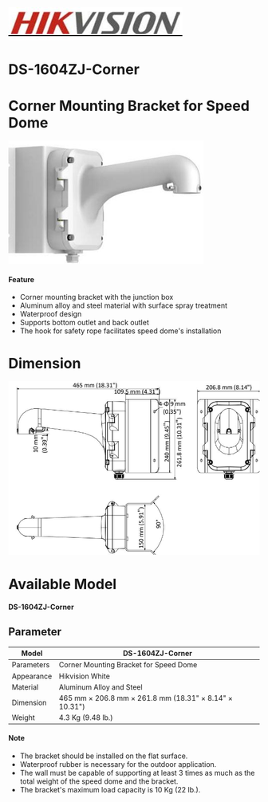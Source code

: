 ![](_page_0_Picture_0.jpeg)

# **DS-1604ZJ-Corner**

# **Corner Mounting Bracket for Speed Dome**

![](_page_0_Picture_3.jpeg)

#### **Feature**

- Corner mounting bracket with the junction box
- Aluminum alloy and steel material with surface spray treatment
- Waterproof design
- Supports bottom outlet and back outlet
- The hook for safety rope facilitates speed dome's installation

# **Dimension**

![](_page_0_Figure_11.jpeg)

# **Available Model**

#### DS-1604ZJ-Corner

## **Parameter**

| Model      | DS-1604ZJ-Corner                                       |
|------------|--------------------------------------------------------|
| Parameters | Corner Mounting Bracket for Speed Dome                 |
| Appearance | Hikvision White                                        |
| Material   | Aluminum Alloy and Steel                               |
| Dimension  | 465 mm × 206.8 mm × 261.8 mm (18.31" × 8.14" × 10.31") |
| Weight     | 4.3 Kg (9.48 lb.)                                      |

#### **Note**

- The bracket should be installed on the flat surface.
- Waterproof rubber is necessary for the outdoor application.
- The wall must be capable of supporting at least 3 times as much as the total weight of the speed dome and the bracket.
- The bracket's maximum load capacity is 10 Kg (22 lb.).